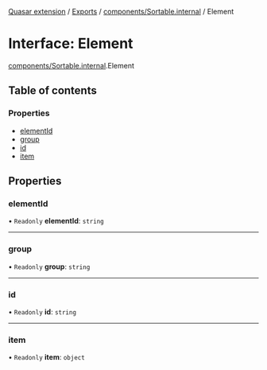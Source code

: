 [Quasar extension](../index.md) / [Exports](../modules.md) / [components/Sortable.internal](../modules/components_Sortable_internal.md) / Element

# Interface: Element

[components/Sortable.internal](../modules/components_Sortable_internal.md).Element

## Table of contents

### Properties

- [elementId](components_Sortable_internal.Element.md#elementid)
- [group](components_Sortable_internal.Element.md#group)
- [id](components_Sortable_internal.Element.md#id)
- [item](components_Sortable_internal.Element.md#item)

## Properties

### elementId

• `Readonly` **elementId**: `string`

___

### group

• `Readonly` **group**: `string`

___

### id

• `Readonly` **id**: `string`

___

### item

• `Readonly` **item**: `object`
